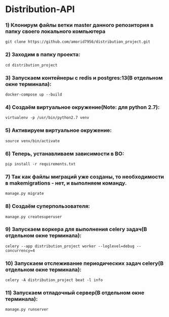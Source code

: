 # Distribution-API
### 1) Клонирум файлы ветки master данного репозитория в папку своего локального компьютера
`git clone https://github.com/amorid7956/distribution_project.git`
### 2) Заходим в папку проекта:
`cd distribution_project`
### 3) Запускаем контейнеры с redis и postgres:13(В отдельном окне терминала):
`docker-compose up --build`
### 4) Создаём виртуальное окружение(Note: для python 2.7):
`virtualenv -p /usr/bin/python2.7 venv`
### 5) Активируем виртуальное окружение:
`source venv/bin/activate`
### 6) Теперь, устанавливаем зависимости в ВО:
`pip install -r requirements.txt`
### 7) Так как файлы миграций уже созданы, то необходимости в makemigrations - нет, и выполняем команду.
`manage.py migrate`
### 8) Создаём суперпользователя:
`manage.py createsuperuser`
### 9) Запускаем воркера для выполнения celery задач(В отдельном окне терминала):
`celery --app distribution_project worker --loglevel=debug --concurrency=4`
### 10) Запускаем отслеживание периодических задач celery(В отдельном окне терминала):
`celery -A distribution_project beat -l info`
### 11) Запускаем отладочный сервер(В отдельном окне терминала):
`manage.py runserver`

